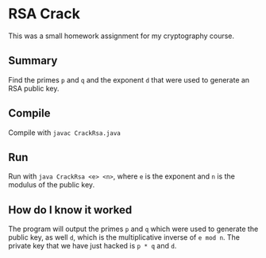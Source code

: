 # RSA Crack
This was a small homework assignment for my cryptography course. 
## Summary
Find the primes `p` and `q` and the exponent `d` that were used to generate an RSA public key.
## Compile
Compile with `javac CrackRsa.java`
## Run
Run with `java CrackRsa <e> <n>`, where `e` is the exponent and `n` is the modulus of the public key. 
## How do I know it worked
The program will output the primes `p` and `q` which were used to generate the public key, as well `d`, which is the multiplicative inverse of `e mod n`. The private key that we have just hacked is `p * q` and `d`. 